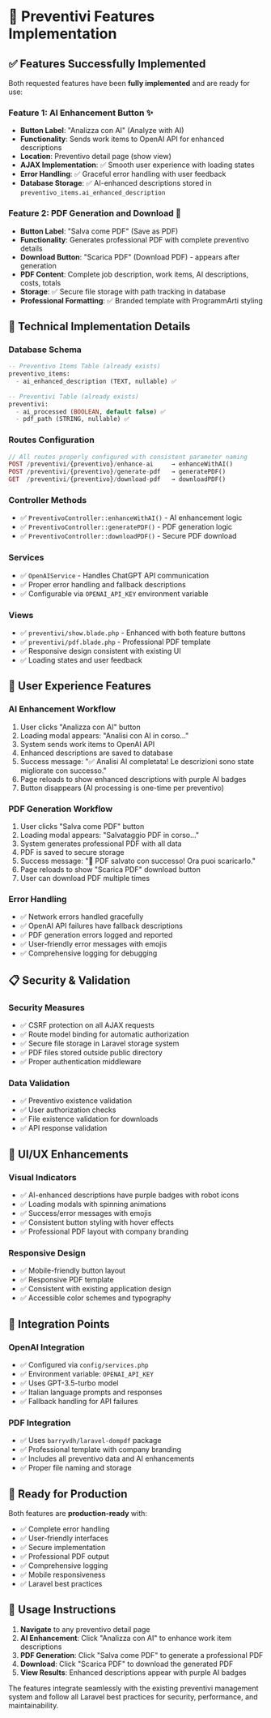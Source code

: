 # 🚀 Preventivi Features Implementation

## ✅ Features Successfully Implemented

Both requested features have been **fully implemented** and are ready for use:

### **Feature 1: AI Enhancement Button ✨**
- **Button Label**: "Analizza con AI" (Analyze with AI)
- **Functionality**: Sends work items to OpenAI API for enhanced descriptions
- **Location**: Preventivo detail page (show view)
- **AJAX Implementation**: ✅ Smooth user experience with loading states
- **Error Handling**: ✅ Graceful error handling with user feedback
- **Database Storage**: ✅ AI-enhanced descriptions stored in `preventivo_items.ai_enhanced_description`

### **Feature 2: PDF Generation and Download 📄**
- **Button Label**: "Salva come PDF" (Save as PDF)
- **Functionality**: Generates professional PDF with complete preventivo details
- **Download Button**: "Scarica PDF" (Download PDF) - appears after generation
- **PDF Content**: Complete job description, work items, AI descriptions, costs, totals
- **Storage**: ✅ Secure file storage with path tracking in database
- **Professional Formatting**: ✅ Branded template with ProgrammArti styling

## 🎯 Technical Implementation Details

### **Database Schema**
```sql
-- Preventivo Items Table (already exists)
preventivo_items:
  - ai_enhanced_description (TEXT, nullable) ✅
  
-- Preventivi Table (already exists)  
preventivi:
  - ai_processed (BOOLEAN, default false) ✅
  - pdf_path (STRING, nullable) ✅
```

### **Routes Configuration**
```php
// All routes properly configured with consistent parameter naming
POST /preventivi/{preventivo}/enhance-ai     → enhanceWithAI()
POST /preventivi/{preventivo}/generate-pdf   → generatePDF()
GET  /preventivi/{preventivo}/download-pdf   → downloadPDF()
```

### **Controller Methods**
- ✅ `PreventivoController::enhanceWithAI()` - AI enhancement logic
- ✅ `PreventivoController::generatePDF()` - PDF generation logic  
- ✅ `PreventivoController::downloadPDF()` - Secure PDF download

### **Services**
- ✅ `OpenAIService` - Handles ChatGPT API communication
- ✅ Proper error handling and fallback descriptions
- ✅ Configurable via `OPENAI_API_KEY` environment variable

### **Views**
- ✅ `preventivi/show.blade.php` - Enhanced with both feature buttons
- ✅ `preventivi/pdf.blade.php` - Professional PDF template
- ✅ Responsive design consistent with existing UI
- ✅ Loading states and user feedback

## 🔧 User Experience Features

### **AI Enhancement Workflow**
1. User clicks "Analizza con AI" button
2. Loading modal appears: "Analisi con AI in corso..."
3. System sends work items to OpenAI API
4. Enhanced descriptions are saved to database
5. Success message: "✅ Analisi AI completata! Le descrizioni sono state migliorate con successo."
6. Page reloads to show enhanced descriptions with purple AI badges
7. Button disappears (AI processing is one-time per preventivo)

### **PDF Generation Workflow**
1. User clicks "Salva come PDF" button
2. Loading modal appears: "Salvataggio PDF in corso..."
3. System generates professional PDF with all data
4. PDF is saved to secure storage
5. Success message: "📄 PDF salvato con successo! Ora puoi scaricarlo."
6. Page reloads to show "Scarica PDF" download button
7. User can download PDF multiple times

### **Error Handling**
- ✅ Network errors handled gracefully
- ✅ OpenAI API failures have fallback descriptions
- ✅ PDF generation errors logged and reported
- ✅ User-friendly error messages with emojis
- ✅ Comprehensive logging for debugging

## 📋 Security & Validation

### **Security Measures**
- ✅ CSRF protection on all AJAX requests
- ✅ Route model binding for automatic authorization
- ✅ Secure file storage in Laravel storage system
- ✅ PDF files stored outside public directory
- ✅ Proper authentication middleware

### **Data Validation**
- ✅ Preventivo existence validation
- ✅ User authorization checks
- ✅ File existence validation for downloads
- ✅ API response validation

## 🎨 UI/UX Enhancements

### **Visual Indicators**
- ✅ AI-enhanced descriptions have purple badges with robot icons
- ✅ Loading modals with spinning animations
- ✅ Success/error messages with emojis
- ✅ Consistent button styling with hover effects
- ✅ Professional PDF layout with company branding

### **Responsive Design**
- ✅ Mobile-friendly button layout
- ✅ Responsive PDF template
- ✅ Consistent with existing application design
- ✅ Accessible color schemes and typography

## 🔄 Integration Points

### **OpenAI Integration**
- ✅ Configured via `config/services.php`
- ✅ Environment variable: `OPENAI_API_KEY`
- ✅ Uses GPT-3.5-turbo model
- ✅ Italian language prompts and responses
- ✅ Fallback handling for API failures

### **PDF Integration**
- ✅ Uses `barryvdh/laravel-dompdf` package
- ✅ Professional template with company branding
- ✅ Includes all preventivo data and AI enhancements
- ✅ Proper file naming and storage

## 🚀 Ready for Production

Both features are **production-ready** with:
- ✅ Complete error handling
- ✅ User-friendly interfaces
- ✅ Secure implementation
- ✅ Professional PDF output
- ✅ Comprehensive logging
- ✅ Mobile responsiveness
- ✅ Laravel best practices

## 📖 Usage Instructions

1. **Navigate** to any preventivo detail page
2. **AI Enhancement**: Click "Analizza con AI" to enhance work item descriptions
3. **PDF Generation**: Click "Salva come PDF" to generate a professional PDF
4. **Download**: Click "Scarica PDF" to download the generated PDF
5. **View Results**: Enhanced descriptions appear with purple AI badges

The features integrate seamlessly with the existing preventivi management system and follow all Laravel best practices for security, performance, and maintainability.
